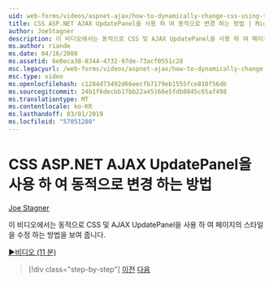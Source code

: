 ```yaml
---
uid: web-forms/videos/aspnet-ajax/how-to-dynamically-change-css-using-the-aspnet-ajax-updatepanel
title: CSS ASP.NET AJAX UpdatePanel을 사용 하 여 동적으로 변경 하는 방법 | Microsoft Docs
author: JoeStagner
description: 이 비디오에서는 동적으로 CSS 및 AJAX UpdatePanel을 사용 하 여 페이지의 스타일을 수정 하는 방법을 보여 줍니다.
ms.author: riande
ms.date: 04/16/2008
ms.assetid: 6e0eca38-0344-4732-97de-73acf0551c28
msc.legacyurl: /web-forms/videos/aspnet-ajax/how-to-dynamically-change-css-using-the-aspnet-ajax-updatepanel
msc.type: video
ms.openlocfilehash: c1284d73492d66eecfb7179eb1555fce810f56db
ms.sourcegitcommit: 24b1f6decbb17bb22a45166e5fdb0845c65af498
ms.translationtype: MT
ms.contentlocale: ko-KR
ms.lasthandoff: 03/01/2019
ms.locfileid: "57051280"
---
```

<a name="how-to-dynamically-change-css-using-the-aspnet-ajax-updatepanel"></a>CSS ASP.NET AJAX UpdatePanel을 사용 하 여 동적으로 변경 하는 방법
====================
[Joe Stagner](https://github.com/JoeStagner)

이 비디오에서는 동적으로 CSS 및 AJAX UpdatePanel을 사용 하 여 페이지의 스타일을 수정 하는 방법을 보여 줍니다.

[&#9654;비디오 (11 분)](https://channel9.msdn.com/Blogs/ASP-NET-Site-Videos/how-to-dynamically-change-css-using-the-aspnet-ajax-updatepanel)

> [!div class="step-by-step"]
> [이전](basic-aspnet-authentication-in-an-ajax-enabled-application.md)
> [다음](how-to-dynamically-add-controls-to-a-web-page.md)
